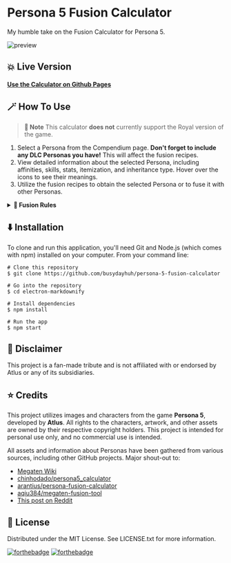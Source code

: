 # Persona 5 Fusion Calculator

My humble take on the Fusion Calculator for Persona 5. 

![preview](https://github.com/user-attachments/assets/fed81ada-f23a-4d56-bb10-5de6210e8fc9)

## 💥 Live Version
#### [Use the Calculator on Github Pages](https://busydayhuh.github.io/persona-5-fusion-calculator/) 

## 🪄 How To Use
> **📍 Note**
> This calculator **does not** currently support the Royal version of the game.

1. Select a Persona from the Compendium page. **Don't forget to include any DLC Personas you have!** This will affect the fusion recipes.
2. View detailed information about the selected Persona, including affinities, skills, stats, itemization, and inheritance type. Hover over the icons to see their meanings.
3. Utilize the fusion recipes to obtain the selected Persona or to fuse it with other Personas.

<details>
<summary><strong>🧐 Fusion Rules</strong></summary>

### Standard fusion
The Persona you receive is determined by the average level of the fusion materials, divided by two, and then rounded up to find the first available Persona in the list. For example, fusing a Level 10 and a Level 12 Persona will attempt to yield a Level 11 Persona of a specific Arcana. If a Level 11 Persona is not available, the calculator will continue to search for the next _higher_ level option within that Arcana.  
  
> **((DEFAULT LVL A + DEFAULT LVL B) / 2 ) + 1 or 0.5 = RESULTING PERSONA LEVEL**

### Fusing two Personas of the same Arcana
When fusing two Personas of the same Arcana, the result will always be another Persona of that same Arcana. This is the only scenario in which the resulting Persona could match one of the fused Personas, but this is not allowed. Instead, the outcome will be the next _lowest_ Persona within that Arcana. If no lower-level Personas exist in that Arcana, the fusion will not be possible.

### Fusion with Gem Persona (Treasure Demon)
> Gem Personas are marked with the `GEM` badge in the list.

Gem Personas have unique fusion rules. They only accept specific ingredients, and the resulting Persona is influenced by the level of the non-Gem Persona ingredient. For instance, fusing Messiah Picaro with Stone of Scone will yield Satan **only if** Messiah Picaro is between levels 90 and 91.

**Fusing with a Treasure Demon results in a Persona that is 1 or 2 ranks higher or lower within that Persona's Arcana.** The direction (up or down) and the number of ranks depend on the specific combination of the Gem Persona and the Arcana used.

> All recipes involving Gem Personas in this calculator utilize base levels for the second ingredient. Your results in the game may vary.

### Special Recepies
> Personas with special recipes are marked with the `SPECIAL` badge in the list.

Special fusion follows a unique formula that does not adhere to the conventional class-based fusion chart. Instead, it relies on a specific fusion list that cannot be altered. You can view this specific list on the page of the desired Persona.

</details>

## ⬇️ Installation
To clone and run this application, you'll need Git and Node.js (which comes with npm) installed on your computer. From your command line:
```
# Clone this repository
$ git clone https://github.com/busydayhuh/persona-5-fusion-calculator

# Go into the repository
$ cd electron-markdownify

# Install dependencies
$ npm install

# Run the app
$ npm start
```

## 📝 Disclaimer

This project is a fan-made tribute and is not affiliated with or endorsed by Atlus or any of its subsidiaries.

## ⭐ Credits

This project utilizes images and characters from the game **Persona 5**, developed by **Atlus**. All rights to the characters, artwork, and other assets are owned by their respective copyright holders. This project is intended for personal use only, and no commercial use is intended.

All assets and information about Personas have been gathered from various sources, including other GitHub projects. Major shout-out to:
* [Megaten Wiki](https://megatenwiki.com/wiki/Main_Page)
* [chinhodado/persona5_calculator](https://github.com/chinhodado/persona5_calculator)
* [arantius/persona-fusion-calculator](https://github.com/arantius/persona-fusion-calculator)
* [aqiu384/megaten-fusion-tool](https://github.com/aqiu384/megaten-fusion-tool)
* [This post on Reddit](https://www.reddit.com/r/Persona5/comments/67t820/4k_pause_menu_wallpapers_assets_and_vectors/)


## 📜 License

Distributed under the MIT License. See LICENSE.txt for more information.

[![forthebadge](https://forthebadge.com/images/badges/uses-js.svg)](https://forthebadge.com) [![forthebadge](https://forthebadge.com/images/badges/contains-17-coffee-cups.svg)](https://forthebadge.com) 

